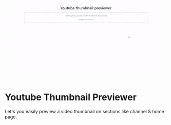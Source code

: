 [![Preview](https://github.com/tetreum/youtube-thumbnail-preview/raw/main/imgs/preview.gif)](https://github.com/tetreum/youtube-thumbnail-preview/raw/main/imgs/preview.gif)


# Youtube Thumbnail Previewer

Let's you easily preview a video thumbnail on sections like channel & home page.